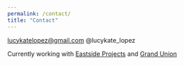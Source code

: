 ```yaml
---
permalink: /contact/
title: "Contact"
---
```

lucykatelopez@gmail.com
@lucykate_lopez

Currently working with [Eastside Projects](https://eastsideprojects.org) and [Grand Union](https://grand-union.org.uk)
